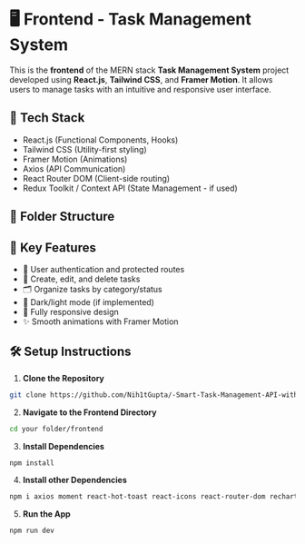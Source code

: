 # 🖥️ Frontend - Task Management System

This is the **frontend** of the MERN stack **Task Management System** project developed using **React.js**, **Tailwind CSS**, and **Framer Motion**. It allows users to manage tasks with an intuitive and responsive user interface.

## 🚀 Tech Stack

- React.js (Functional Components, Hooks)
- Tailwind CSS (Utility-first styling)
- Framer Motion (Animations)
- Axios (API Communication)
- React Router DOM (Client-side routing)
- Redux Toolkit / Context API (State Management - if used)

## 📂 Folder Structure

## 🎯 Key Features

- 🔐 User authentication and protected routes
- 📝 Create, edit, and delete tasks
- 🗂️ Organize tasks by category/status
- 🌙 Dark/light mode (if implemented)
- 📱 Fully responsive design
- ✨ Smooth animations with Framer Motion

## 🛠️ Setup Instructions

1. **Clone the Repository**

```bash
git clone https://github.com/Nih1tGupta/-Smart-Task-Management-API-with-Real-time-Features.git
```

2. **Navigate to the Frontend Directory** 

```bash
cd your folder/frontend
```
3. **Install Dependencies** 

```bash
npm install
```
4. **Install other Dependencies** 

```bash
npm i axios moment react-hot-toast react-icons react-router-dom recharts
```

5. **Run the App**
 
```bash
npm run dev
```

